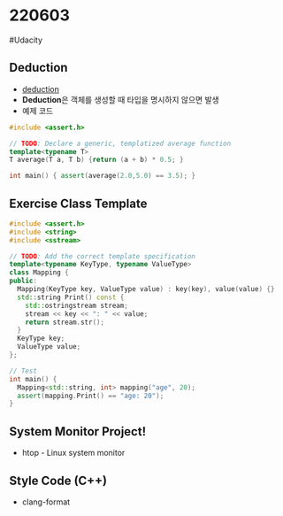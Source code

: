 # 220603


<!--more-->
#Udacity
## Deduction
* [deduction](https://isocpp.github.io/CppCoreGuidelines/CppCoreGuidelines#Rt-deduce)
* **Deduction**은 객체를 생성할 때 타입을 명시하지 않으면 발생
* 예제 코드
```cpp
#include <assert.h>

// TODO: Declare a generic, templatized average function
template<typename T>
T average(T a, T b) {return (a + b) * 0.5; }

int main() { assert(average(2.0,5.0) == 3.5); }
```

## Exercise Class Template
```cpp 
#include <assert.h>
#include <string>
#include <sstream>

// TODO: Add the correct template specification
template<typename KeyType, typename ValueType>
class Mapping {
public:
  Mapping(KeyType key, ValueType value) : key(key), value(value) {}
  std::string Print() const {
    std::ostringstream stream;
    stream << key << ": " << value;
    return stream.str();
  }
  KeyType key;
  ValueType value;
};

// Test
int main() {
  Mapping<std::string, int> mapping("age", 20);
  assert(mapping.Print() == "age: 20");
}
```
## System Monitor Project!
* htop - Linux system monitor

## Style Code (C++)
* clang-format

